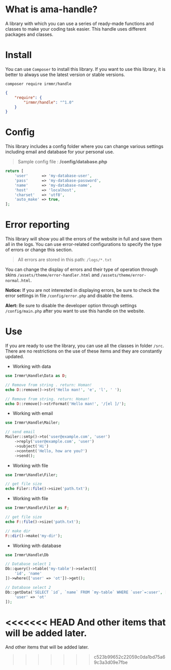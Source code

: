 # What is ama-handle?
A library with which you can use a series of ready-made functions and classes to make your coding task easier. This handle uses different packages and classes.

# Install
You can use `Composer` to install this library. If you want to use this library, it is better to always use the latest version or stable versions.
```
composer require irmmr/handle
```
```json
{
    "require": {
        "irmmr/handle": "^1.0"
    }
}
```


# Config
This library includes a config folder where you can change various settings including email and database for your personal use.

> Sample config file : **/config/database.php**
```php
return [
    'user'      => 'my-database-user',
    'pass'      => 'my-database-password',
    'name'      => 'my-database-name',
    'host'      => 'localhost',
    'charset'   => 'utf8',
    'auto_make' => true,
];
```


# Error reporting
This library will show you all the errors of the website in full and save them all in the logs.
You can use error-related configurations to specify the type of errors or change this section.

> All errors are stored in this path: `/logs/*.txt`

You can change the display of errors and their type of operation through skins `/assets/theme/error-handler.html` and `/assets/theme/error-normal.html`.

**Notice:** If you are not interested in displaying errors, be sure to check the error settings in file `/config/error.php` and disable the items.

**Alert:** Be sure to disable the developer option through settings `/config/main.php` after you want to use this handle on the website.

# Use
If you are ready to use the library, you can use all the classes in folder `/src`. There are no restrictions on the use of these items and they are constantly updated.

- Working with data
```php
use Irmmr\Handle\Data as D;

// Remove from string . return: Homan!
echo D::remove()->str('Hello man!', 'e', 'l', ' ');

// Remove from string. return: Homan!
echo D::remove()->strFormat('Hello man!', '/[el ]/');
```

- Working with email
```php
use Irmmr\Handle\Mailer;

// send email
Mailer::smtp()->to('user@example.com', 'user')
    ->reply('user@example.com', 'user')
    ->subject('Hi')
    ->content('Hello, how are you?')
    ->send();
```

- Working with file
```php
use Irmmr\Handle\Filer;

// get file size
echo Filer::file()->size('path.txt');
```

- Working with file
```php
use Irmmr\Handle\Filer as F;

// get file size
echo F::file()->size('path.txt');

// make dir
F::dir()->make('my-dir');
```

- Working with database
```php
use Irmmr\Handle\Db

// Database select 1
Db::query()->table('my-table')->select([
    'id', 'name'
])->where(['user' => 'ot'])->get();

// Database select 2
Db::getData('SELECT `id`, `name` FROM `my-table` WHERE `user`=:user', [
    'user' => 'ot'
]);
```

<<<<<<< HEAD
And other items that will be added later.
=======
And other items that will be added later.
>>>>>>> c523b99652c22059c0da1bd75a69c3a3d09e7fbe
